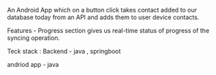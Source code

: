 An Android App which on a button click takes contact added to our
database today from an API and adds them to user device contacts.

Features -  Progress section gives us real-time status of progress of the syncing operation.

Teck stack :
Backend - java , springboot 

andriod app - java 
